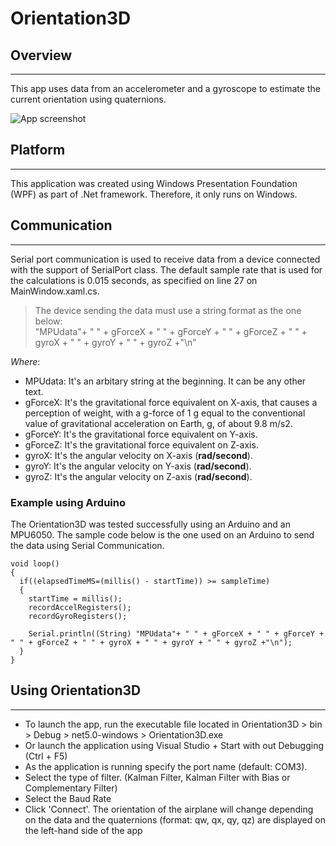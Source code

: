# Orientation3D
## Overview
---
This app uses data from an accelerometer and a gyroscope to estimate the current orientation using quaternions.

![App screenshot](Orientation3D-App/Images/Screenshot.PNG)

## Platform
---
This application was created using Windows Presentation Foundation (WPF) as part of .Net framework. Therefore, it only runs on Windows.

## Communication
---
Serial port communication is used to receive data from a device connected with the support of SerialPort class. The default sample rate that is used for the calculations is 0.015 seconds, as specified on line 27 on MainWindow.xaml.cs.
>The device sending the data must use a string format as the one below:\
"MPUdata"+ " " + gForceX + " " + gForceY + " " + gForceZ + " " + gyroX + " " + gyroY + " " + gyroZ +"\n"

*Where*:
* MPUdata: It's an arbitary string at the beginning. It can be any other text.
* gForceX: It's the gravitational force equivalent on X-axis, that causes a perception of weight, with a g-force of 1 g equal to the conventional value of gravitational acceleration on Earth, g, of about 9.8 m/s2. 
* gForceY: It's the gravitational force equivalent on Y-axis.
* gForceZ: It's the gravitational force equivalent on Z-axis.
* gyroX: It's the angular velocity on X-axis (**rad/second**).
* gyroY: It's the angular velocity on Y-axis (**rad/second**).
* gyroZ: It's the angular velocity on Z-axis (**rad/second**).

### Example using Arduino
The Orientation3D was tested successfully using an Arduino and an MPU6050. The sample code below is the one used on an Arduino to send the data using Serial Communication.
``` Arduino
void loop()
{ 
  if((elapsedTimeMS=(millis() - startTime)) >= sampleTime)
  {
    startTime = millis();
    recordAccelRegisters();
    recordGyroRegisters();
  
    Serial.println((String) "MPUdata"+ " " + gForceX + " " + gForceY + " " + gForceZ + " " + gyroX + " " + gyroY + " " + gyroZ +"\n");
  }
}
```
## Using Orientation3D
---
* To launch the app, run the executable file located in Orientation3D > bin > Debug > net5.0-windows > Orientation3D.exe
* Or launch the application using Visual Studio + Start with out Debugging (Ctrl + F5) 
* As the application is running specify the port name (default: COM3).
* Select the type of filter. (Kalman Filter, Kalman Filter with Bias or Complementary Filter)
* Select the Baud Rate
* Click 'Connect'. The orientation of the airplane will change depending on the data and the quaternions (format: qw, qx, qy, qz) are displayed on the left-hand side of the app
